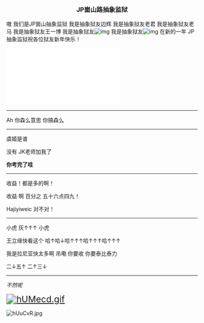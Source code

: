 ### <center>JP崮山路抽象监狱</center>

嗷 我们是JP崮山抽象监狱 我是抽象狱友边辉 我是抽象狱友老君 我是抽象狱友老马 我是抽象狱友王一博 我是抽象狱友![img](C:\Users\ZPSTim\Documents\SLW`Y7C8DV}Q91QC%Q`6HH.png) 我是抽象狱友![img](C:\Users\ZPSTim\Documents\YY7V0_QB_T(D@[)%2[1T${6.png) 在新的一年 JP抽象监狱祝各位狱友新年快乐！

<iframe src="//player.bilibili.com/player.html?aid=24153401&bvid=BV1CW411P79v&cid=40479058&page=1" scrolling="no" border="0" frameborder="no" framespacing="0" allowfullscreen="true"> </iframe>

---

Ah 你森么意思 你搞森么

---

虞姬是谁

没有 JK老师加我了

**你考完了哇**

---

收益！都是多的啊！

收益 啊 百分之 五十六点四九！

Hajiyiweic 对不对！

---

小虎 灰↑↑↑ 小虎

王立缘快看这个 哈↑哈↓哈↑↑↑哈↑↑↑哈↑↑↑

我是拉尼亚快太多啊 吊嘞 你要收 你要泰比泰力

二↓五↑ 二↑三↓

---

*不然呢*

[<img src="https://z3.ax1x.com/2021/08/31/hUMecd.gif" alt="hUMecd.gif" style="zoom:165%;" />](https://imgtu.com/i/hUMecd)

![hUuCvR.jpg](https://z3.ax1x.com/2021/08/31/hUuCvR.jpg)

